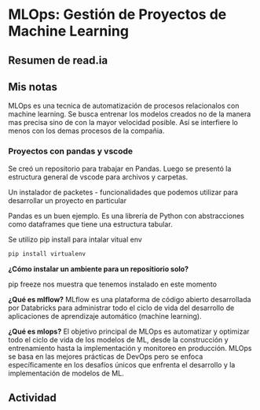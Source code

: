 # MLOps: Gestión de Proyectos de Machine Learning

 
## Resumen de read.ia

 

## Mis notas

MLOps es una tecnica de automatización de procesos relacionalos con machine learning. Se busca entrenar los modelos creados no de la manera mas precisa sino de con la mayor velocidad posible. Así se interfiere lo menos con los demas procesos de la compañia. 

### Proyectos con pandas y vscode

Se creó un repositorio para trabajar en Pandas. Luego se presentó la estructura general de vscode para archivos y carpetas. 

Un instalador de packetes - funcionalidades que podemos utilizar para desarrollar un proyecto en particular

Pandas es un buen ejemplo. Es una librería de Python con abstracciones como dataframes que tiene una estructura tabular.

Se utilizo pip install para intalar vitual env 


``` bash
pip install virtualenv
```

**¿Cómo instalar un ambiente para un repositiorio solo?**


pip freeze nos muestra que tenemos instalado en este momento

**¿Qué es mlflow?**
MLflow es una plataforma de código abierto desarrollada por Databricks para administrar todo el ciclo de vida del desarrollo de aplicaciones de aprendizaje automático (machine learning). 

**¿Qué es mlops?**
El objetivo principal de MLOps es automatizar y optimizar todo el ciclo de vida de los modelos de ML, desde la construcción y entrenamiento hasta la implementación y monitoreo en producción. MLOps se basa en las mejores prácticas de DevOps pero se enfoca específicamente en los desafíos únicos que enfrenta el desarrollo y la implementación de modelos de ML.



## Actividad  

 